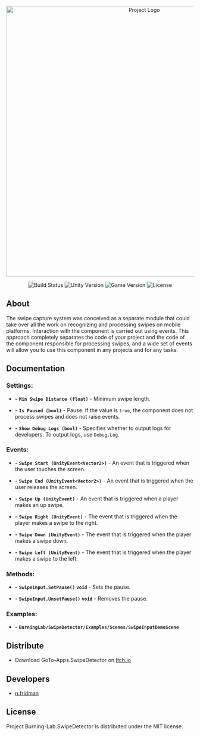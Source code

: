 <p align="center">
      <img src="https://i.ibb.co/WWFP44j/Git-Hub-Logo.png" alt="Project Logo" width="726">
</p>

<p align="center">
    <img src="https://build.burning-lab.com/app/rest/builds/buildType:UnitySwipeInput_ProductionBuildAndPublish/statusIcon" alt="Build Status">
    <img src="https://img.shields.io/badge/Engine-2020.5-blueviolet" alt="Unity Version">
    <img src="https://img.shields.io/badge/Version-1.0.2-blue" alt="Game Version">
    <img src="https://img.shields.io/badge/License-MIT-success" alt="License">
</p>

## About

The swipe capture system was conceived as a separate module that could take over all the work on recognizing and processing swipes on mobile platforms. Interaction with the component is carried out using events. This approach completely separates the code of your project and the code of the component responsible for processing swipes, and a wide set of events will allow you to use this component in any projects and for any tasks.

## Documentation

### Settings:
- **-** **`Min Swipe Distance (float)`** - Minimum swipe length.

- **-** **`Is Paused (bool)`** - Pause. If the value is `true`, the component does not process swipes and does not raise events.

- **-** **`Show Debug Logs (bool)`** - Specifies whether to output logs for developers. To output logs, use `Debug.Log`.

### Events:
- **-** **`Swipe Start (UnityEvent<Vector2>)`** - An event that is triggered when the user touches the screen.

- **-** **`Swipe End (UnityEvent<Vector2>)`** - An event that is triggered when the user releases the screen.

- **-** **`Swipe Up (UnityEvent)`** - An event that is triggered when a player makes an up swipe.

- **-** **`Swipe Right (UnityEvent)`** - The event that is triggered when the player makes a swipe to the right.

- **-** **`Swipe Down (UnityEvent)`** - The event that is triggered when the player makes a swipe down.

- **-** **`Swipe Left (UnityEvent)`** - The event that is triggered when the player makes a swipe to the left.

### Methods:
- **-** **`SwipeInput.SetPause()`** **`void`** - Sets the pause.

- **-** **`SwipeInput.UnsetPause()`** **`void`** - Removes the pause.


### Examples:
- **-** **`BurningLab/SwipeDetector/Examples/Scenes/SwipeInputDemoScene`**

## Distribute

- Download GoTo-Apps.SwipeDetector on [Itch.io](https://nfridman.itch.io/goto-apps-swipe-input)


## Developers

- [n.fridman](https://github.com/n-fridman)

## License

Project Burning-Lab.SwipeDetector is distributed under the MIT license.
